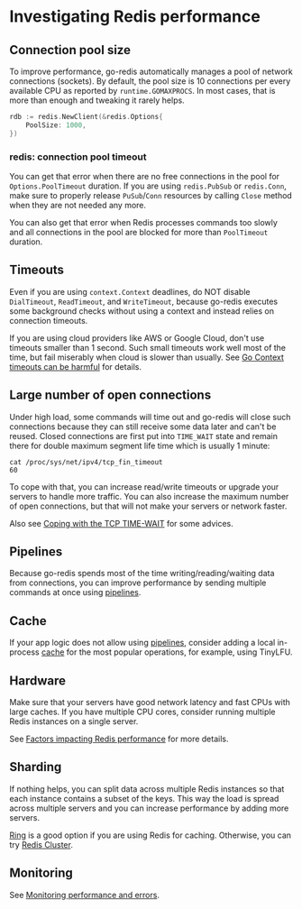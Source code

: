# Investigating Redis performance

<UptraceCta />

## Connection pool size

To improve performance, go-redis automatically manages a pool of network connections (sockets). By
default, the pool size is 10 connections per every available CPU as reported by
`runtime.GOMAXPROCS`. In most cases, that is more than enough and tweaking it rarely helps.

```go
rdb := redis.NewClient(&redis.Options{
    PoolSize: 1000,
})
```

### redis: connection pool timeout

You can get that error when there are no free connections in the pool for `Options.PoolTimeout`
duration. If you are using `redis.PubSub` or `redis.Conn`, make sure to properly release
`PuSub`/`Conn` resources by calling `Close` method when they are not needed any more.

You can also get that error when Redis processes commands too slowly and all connections in the pool
are blocked for more than `PoolTimeout` duration.

## Timeouts

Even if you are using `context.Context` deadlines, do NOT disable `DialTimeout`, `ReadTimeout`, and
`WriteTimeout`, because go-redis executes some background checks without using a context and instead
relies on connection timeouts.

If you are using cloud providers like AWS or Google Cloud, don't use timeouts smaller than 1 second.
Such small timeouts work well most of the time, but fail miserably when cloud is slower than
usually. See
[Go Context timeouts can be harmful](https://blog.uptrace.dev/posts/go-context-timeout.html) for
details.

## Large number of open connections

Under high load, some commands will time out and go-redis will close such connections because they
can still receive some data later and can't be reused. Closed connections are first put into
`TIME_WAIT` state and remain there for double maximum segment life time which is usually 1 minute:

```shell
cat /proc/sys/net/ipv4/tcp_fin_timeout
60
```

To cope with that, you can increase read/write timeouts or upgrade your servers to handle more
traffic. You can also increase the maximum number of open connections, but that will not make your
servers or network faster.

Also see
[Coping with the TCP TIME-WAIT](https://vincent.bernat.ch/en/blog/2014-tcp-time-wait-state-linux#summary)
for some advices.

## Pipelines

Because go-redis spends most of the time writing/reading/waiting data from connections, you can
improve performance by sending multiple commands at once using [pipelines](pipelines.html).

## Cache

If your app logic does not allow using [pipelines](#pipelines), consider adding a local in-process
[cache](caching.html) for the most popular operations, for example, using TinyLFU.

## Hardware

Make sure that your servers have good network latency and fast CPUs with large caches. If you have
multiple CPU cores, consider running multiple Redis instances on a single server.

See
[Factors impacting Redis performance](https://redis.io/topics/benchmarks#factors-impacting-redis-performance)
for more details.

## Sharding

If nothing helps, you can split data across multiple Redis instances so that each instance contains
a subset of the keys. This way the load is spread across multiple servers and you can increase
performance by adding more servers.

[Ring](ring.html) is a good option if you are using Redis for caching. Otherwise, you can try
[Redis Cluster](cluster.html).

## Monitoring

See [Monitoring performance and errors](tracing.html).
